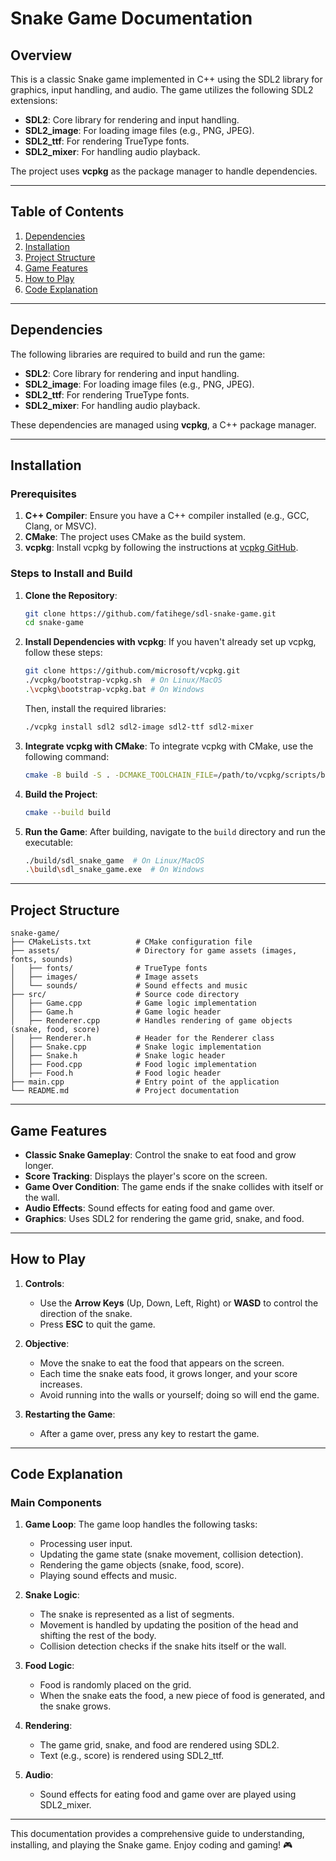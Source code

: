 # Snake Game Documentation

## Overview
This is a classic Snake game implemented in C++ using the SDL2 library for graphics, input handling, and audio. The game utilizes the following SDL2 extensions:
- **SDL2**: Core library for rendering and input handling.
- **SDL2_image**: For loading image files (e.g., PNG, JPEG).
- **SDL2_ttf**: For rendering TrueType fonts.
- **SDL2_mixer**: For handling audio playback.

The project uses **vcpkg** as the package manager to handle dependencies.

---

## Table of Contents
1. [Dependencies](#dependencies)
2. [Installation](#installation)
3. [Project Structure](#project-structure)
4. [Game Features](#game-features)
5. [How to Play](#how-to-play)
6. [Code Explanation](#code-explanation)

---

## Dependencies
The following libraries are required to build and run the game:
- **SDL2**: Core library for rendering and input handling.
- **SDL2_image**: For loading image files (e.g., PNG, JPEG).
- **SDL2_ttf**: For rendering TrueType fonts.
- **SDL2_mixer**: For handling audio playback.

These dependencies are managed using **vcpkg**, a C++ package manager.

---

## Installation

### Prerequisites
1. **C++ Compiler**: Ensure you have a C++ compiler installed (e.g., GCC, Clang, or MSVC).
2. **CMake**: The project uses CMake as the build system.
3. **vcpkg**: Install vcpkg by following the instructions at [vcpkg GitHub](https://github.com/microsoft/vcpkg).

### Steps to Install and Build
1. **Clone the Repository**:
   ```bash
   git clone https://github.com/fatihege/sdl-snake-game.git
   cd snake-game
   ```

2. **Install Dependencies with vcpkg**:
   If you haven't already set up vcpkg, follow these steps:
   ```bash
   git clone https://github.com/microsoft/vcpkg.git
   ./vcpkg/bootstrap-vcpkg.sh  # On Linux/MacOS
   .\vcpkg\bootstrap-vcpkg.bat # On Windows
   ```

   Then, install the required libraries:
   ```bash
   ./vcpkg install sdl2 sdl2-image sdl2-ttf sdl2-mixer
   ```

3. **Integrate vcpkg with CMake**:
   To integrate vcpkg with CMake, use the following command:
   ```bash
   cmake -B build -S . -DCMAKE_TOOLCHAIN_FILE=/path/to/vcpkg/scripts/buildsystems/vcpkg.cmake
   ```

4. **Build the Project**:
   ```bash
   cmake --build build
   ```

5. **Run the Game**:
   After building, navigate to the `build` directory and run the executable:
   ```bash
   ./build/sdl_snake_game  # On Linux/MacOS
   .\build\sdl_snake_game.exe  # On Windows
   ```

---

## Project Structure
```
snake-game/
├── CMakeLists.txt          # CMake configuration file
├── assets/                 # Directory for game assets (images, fonts, sounds)
│   ├── fonts/              # TrueType fonts
│   ├── images/             # Image assets
│   └── sounds/             # Sound effects and music
├── src/                    # Source code directory
│   ├── Game.cpp            # Game logic implementation
│   ├── Game.h              # Game logic header
│   ├── Renderer.cpp        # Handles rendering of game objects (snake, food, score)
│   ├── Renderer.h          # Header for the Renderer class
│   ├── Snake.cpp           # Snake logic implementation
│   ├── Snake.h             # Snake logic header
│   ├── Food.cpp            # Food logic implementation
│   ├── Food.h              # Food logic header
├── main.cpp                # Entry point of the application
└── README.md               # Project documentation
```

---

## Game Features
- **Classic Snake Gameplay**: Control the snake to eat food and grow longer.
- **Score Tracking**: Displays the player's score on the screen.
- **Game Over Condition**: The game ends if the snake collides with itself or the wall.
- **Audio Effects**: Sound effects for eating food and game over.
- **Graphics**: Uses SDL2 for rendering the game grid, snake, and food.

---

## How to Play
1. **Controls**:
    - Use the **Arrow Keys** (Up, Down, Left, Right) or **WASD** to control the direction of the snake.
    - Press **ESC** to quit the game.

2. **Objective**:
    - Move the snake to eat the food that appears on the screen.
    - Each time the snake eats food, it grows longer, and your score increases.
    - Avoid running into the walls or yourself; doing so will end the game.

3. **Restarting the Game**:
    - After a game over, press any key to restart the game.

---

## Code Explanation

### Main Components
1. **Game Loop**:
   The game loop handles the following tasks:
    - Processing user input.
    - Updating the game state (snake movement, collision detection).
    - Rendering the game objects (snake, food, score).
    - Playing sound effects and music.

2. **Snake Logic**:
    - The snake is represented as a list of segments.
    - Movement is handled by updating the position of the head and shifting the rest of the body.
    - Collision detection checks if the snake hits itself or the wall.

3. **Food Logic**:
    - Food is randomly placed on the grid.
    - When the snake eats the food, a new piece of food is generated, and the snake grows.

4. **Rendering**:
    - The game grid, snake, and food are rendered using SDL2.
    - Text (e.g., score) is rendered using SDL2_ttf.

5. **Audio**:
    - Sound effects for eating food and game over are played using SDL2_mixer.

--- 

This documentation provides a comprehensive guide to understanding, installing, and playing the Snake game. Enjoy coding and gaming! 🎮
